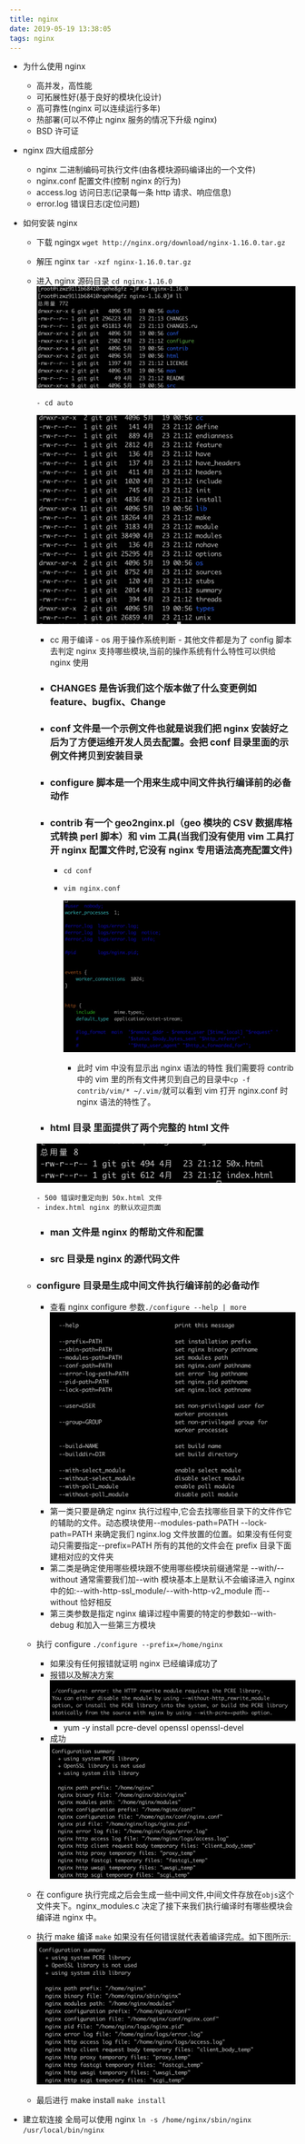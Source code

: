 ```yaml
---
title: nginx
date: 2019-05-19 13:38:05
tags: nginx
---
```


- 为什么使用 nginx

  - 高并发，高性能
  - 可拓展性好(基于良好的模块化设计)
  - 高可靠性(nginx 可以连续运行多年)
  - 热部署(可以不停止 nginx 服务的情况下升级 nginx)
  - BSD 许可证

- nginx 四大组成部分

  - nginx 二进制编码可执行文件(由各模块源码编译出的一个文件)
  - nginx.conf 配置文件(控制 nginx 的行为)
  - access.log 访问日志(记录每一条 http 请求、响应信息)
  - error.log 错误日志(定位问题)

- 如何安装 nginx

  - 下载 ngingx `wget http://nginx.org/download/nginx-1.16.0.tar.gz`
  - 解压 nginx `tar -xzf nginx-1.16.0.tar.gz`
  - 进入 nginx 源码目录 `cd nginx-1.16.0`
    ![cd nginx-1.16.0](./nginx/1558198718995.jpg)

        - cd auto

    ![cd auto](./nginx/1558199062377.jpg)

    - cc 用于编译 - os 用于操作系统判断 - 其他文件都是为了 config 脚本去判定 nginx 支持哪些模块,当前的操作系统有什么特性可以供给 nginx 使用

    - ### CHANGES 是告诉我们这个版本做了什么变更例如 feature、bugfix、Change

    - ### conf 文件是一个示例文件也就是说我们把 nginx 安装好之后为了方便运维开发人员去配置。会把 conf 目录里面的示例文件拷贝到安装目录
    - ### configure 脚本是一个用来生成中间文件执行编译前的必备动作
    - ### contrib 有一个 geo2nginx.pl（geo 模块的 CSV 数据库格式转换 perl 脚本）和 vim 工具(当我们没有使用 vim 工具打开 nginx 配置文件时,它没有 nginx 专用语法高亮配置文件)

      - `cd conf`
      - `vim nginx.conf`

        ![cd nginx-1.16.0](./nginx/1558200850858.jpg)

        - 此时 vim 中没有显示出 nginx 语法的特性
          我们需要将 contrib 中的 vim 里的所有文件拷贝到自己的目录中`cp -f contrib/vim/* ~/.vim/`就可以看到 vim 打开 nginx.conf 时 nginx 语法的特性了。

    - ### html 目录 里面提供了两个完整的 html 文件

    ![cd auto](./nginx/1558201740787.jpg)

        - 500 错误时重定向到 50x.html 文件
        - index.html nginx 的默认欢迎页面

    - ### man 文件是 nginx 的帮助文件和配置
    - ### src 目录是 nginx 的源代码文件

  - ### configure 目录是生成中间文件执行编译前的必备动作
    - 查看 nginx configure 参数`./configure --help | more`
      ![cd auto](./nginx/1558202387085.jpg)
    - 第一类只要是确定 nginx 执行过程中,它会去找哪些目录下的文件作它的辅助的文件。动态模块使用--modules-path=PATH --lock-path=PATH 来确定我们 nginx.log 文件放置的位置。如果没有任何变动只需要指定--prefix=PATH 所有的其他的文件会在 prefix 目录下面建相对应的文件夹
    - 第二类是确定使用哪些模块跟不使用哪些模块前缀通常是 --with/--without 通常需要我们加--with 模块基本上是默认不会编译进入 nginx 中的如:--with-http-ssl_module/--with-http-v2_module 而--without 恰好相反
    - 第三类参数是指定 nginx 编译过程中需要的特定的参数如--with-debug 和加入一些第三方模块
  - 执行 configure `./configure --prefix=/home/nginx`
    - 如果没有任何报错就证明 nginx 已经编译成功了
    - 报错以及解决方案
      ![error ](./nginx/1558203898213.jpg)
      - yum -y install pcre-devel openssl openssl-devel
    - 成功
      ![error ](./nginx/1558203981011.jpg)
  - 在 configure 执行完成之后会生成一些中间文件,中间文件存放在`objs`这个文件夹下。nginx_modules.c 决定了接下来我们执行编译时有哪些模块会编译进 nginx 中。
  - 执行 make 编译 `make` 如果没有任何错误就代表着编译完成。如下图所示:
    ![make](./nginx/1558203981011.jpg)
  - 最后进行 make install `make install`

- 建立软连接 全局可以使用 nginx `ln -s /home/nginx/sbin/nginx /usr/local/bin/nginx`
